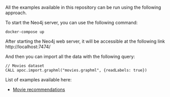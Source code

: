 All the examples available in this repository can be run using the following approach.

To start the Neo4j server, you can use the following command:

```
docker-compose up
```


After starting the Neo4j web server, it will be accessible at the following link http://localhost:7474/

And then you can import all the data with the following query:

```
// Movies dataset
CALL apoc.import.graphml("movies.graphml", {readLabels: true})
```


List of examples available here:
- [Movie recommendations](../examples/movies)